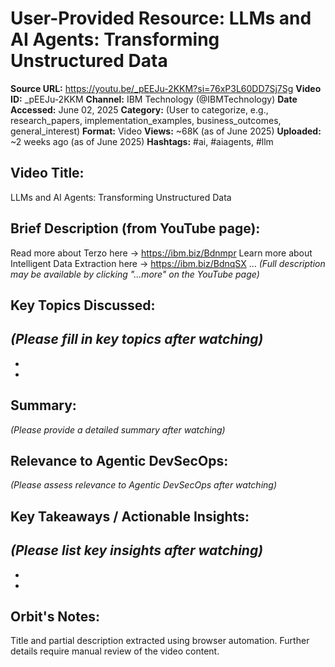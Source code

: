 # User-Provided Resource: LLMs and AI Agents: Transforming Unstructured Data

**Source URL:** https://youtu.be/_pEEJu-2KKM?si=76xP3L60DD7Sj7Sg
**Video ID:** _pEEJu-2KKM
**Channel:** IBM Technology (@IBMTechnology)
**Date Accessed:** June 02, 2025
**Category:** (User to categorize, e.g., research_papers, implementation_examples, business_outcomes, general_interest)
**Format:** Video
**Views:** ~68K (as of June 2025)
**Uploaded:** ~2 weeks ago (as of June 2025)
**Hashtags:** #ai, #aiagents, #llm

## Video Title:
LLMs and AI Agents: Transforming Unstructured Data

## Brief Description (from YouTube page):
Read more about Terzo here → https://ibm.biz/Bdnmpr 
Learn more about Intelligent Data Extraction here → https://ibm.biz/BdnqSX ...
*(Full description may be available by clicking "...more" on the YouTube page)*

## Key Topics Discussed:
*(Please fill in key topics after watching)*
-   
-   
-   

## Summary:
*(Please provide a detailed summary after watching)*

## Relevance to Agentic DevSecOps:
*(Please assess relevance to Agentic DevSecOps after watching)*

## Key Takeaways / Actionable Insights:
*(Please list key insights after watching)*
-   
-   
-   

## Orbit's Notes:
Title and partial description extracted using browser automation. Further details require manual review of the video content.
